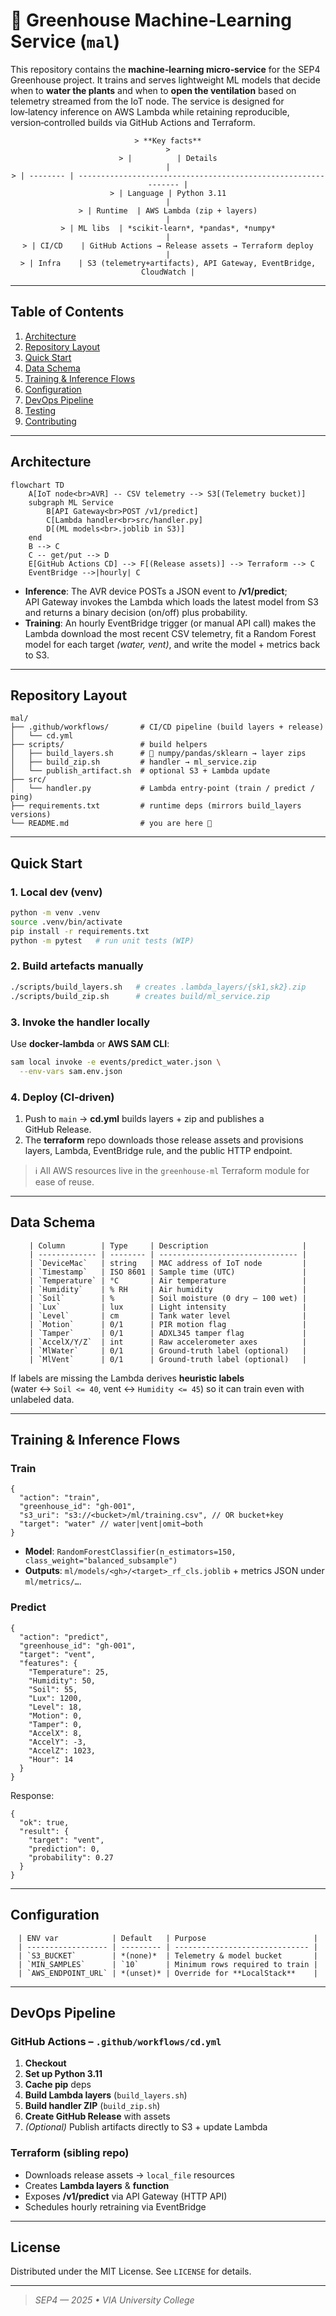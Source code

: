 # 🌱 Greenhouse Machine‑Learning Service (`mal`)

This repository contains the **machine‑learning micro‑service** for the SEP4 Greenhouse project.  It trains and serves lightweight ML models that decide
when to **water the plants** and when to **open the ventilation** based on telemetry streamed from the IoT node.  The service is designed for low‑latency inference on AWS Lambda while retaining reproducible, version‑controlled builds via GitHub Actions and Terraform.

<div align="center">
    
    > **Key facts**
    >
    > |          | Details                                                        |
    > | -------- | -------------------------------------------------------------- |
    > | Language | Python 3.11                                                    |
    > | Runtime  | AWS Lambda (zip + layers)                                      |
    > | ML libs  | *scikit‑learn*, *pandas*, *numpy*                              |
    > | CI/CD    | GitHub Actions → Release assets → Terraform deploy             |
    > | Infra    | S3 (telemetry+artifacts), API Gateway, EventBridge, CloudWatch |
    
</div>

---

## Table of Contents

1. [Architecture](#architecture)
2. [Repository Layout](#repository-layout)
3. [Quick Start](#quick-start)
4. [Data Schema](#data-schema)
5. [Training & Inference Flows](#training--inference-flows)
6. [Configuration](#configuration)
7. [DevOps Pipeline](#devops-pipeline)
8. [Testing](#testing)
9. [Contributing](#contributing)

---

## Architecture

```mermaid
flowchart TD
    A[IoT node<br>AVR] -- CSV telemetry --> S3[(Telemetry bucket)]
    subgraph ML Service
        B[API Gateway<br>POST /v1/predict]
        C[Lambda handler<br>src/handler.py]
        D[(ML models<br>.joblib in S3)]
    end
    B --> C
    C -- get/put --> D
    E[GitHub Actions CD] --> F[(Release assets)] --> Terraform --> C
    EventBridge -->|hourly| C

```

* **Inference**: The AVR device POSTs a JSON event to **/v1/predict**; API Gateway invokes the Lambda which loads the latest model from S3 and returns a binary decision (on/off) plus probability.
* **Training**: An hourly EventBridge trigger (or manual API call) makes the Lambda download the most recent CSV telemetry, fit a Random Forest model for each target *(water, vent)*, and write the model + metrics back to S3.

---

## Repository Layout

```
mal/
├── .github/workflows/       # CI/CD pipeline (build layers + release)
│   └── cd.yml
├── scripts/                 # build helpers
│   ├── build_layers.sh      # 🐍 numpy/pandas/sklearn → layer zips
│   ├── build_zip.sh         # handler → ml_service.zip
│   └── publish_artifact.sh  # optional S3 + Lambda update
├── src/
│   └── handler.py           # Lambda entry‑point (train / predict / ping)
├── requirements.txt         # runtime deps (mirrors build_layers versions)
└── README.md                # you are here 🙌
```

---

## Quick Start

### 1. Local dev (venv)

```bash
python -m venv .venv
source .venv/bin/activate
pip install -r requirements.txt
python -m pytest   # run unit tests (WIP)
```

### 2. Build artefacts manually

```bash
./scripts/build_layers.sh   # creates .lambda_layers/{sk1,sk2}.zip
./scripts/build_zip.sh      # creates build/ml_service.zip
```

### 3. Invoke the handler locally

Use **docker‑lambda** or **AWS SAM CLI**:

```bash
sam local invoke -e events/predict_water.json \
  --env-vars sam.env.json
```

### 4. Deploy (CI‑driven)

1. Push to `main` → **cd.yml** builds layers + zip and publishes a GitHub Release.
2. The **terraform** repo downloads those release assets and provisions layers, Lambda, EventBridge rule, and the public HTTP endpoint.

> ℹ️ All AWS resources live in the `greenhouse-ml` Terraform module for ease of reuse.

---

## Data Schema

<div align="center">
    
    | Column        | Type     | Description                     |
    | ------------- | -------- | ------------------------------- |
    | `DeviceMac`   | string   | MAC address of IoT node         |
    | `Timestamp`   | ISO 8601 | Sample time (UTC)               |
    | `Temperature` | °C       | Air temperature                 |
    | `Humidity`    | % RH     | Air humidity                    |
    | `Soil`        | %        | Soil moisture (0 dry – 100 wet) |
    | `Lux`         | lux      | Light intensity                 |
    | `Level`       | cm       | Tank water level                |
    | `Motion`      | 0/1      | PIR motion flag                 |
    | `Tamper`      | 0/1      | ADXL345 tamper flag             |
    | `AccelX/Y/Z`  | int      | Raw accelerometer axes          |
    | `MlWater`     | 0/1      | Ground-truth label (optional)   |
    | `MlVent`      | 0/1      | Ground-truth label (optional)   |

</div>

If labels are missing the Lambda derives **heuristic labels** (water ↔ `Soil <= 40`, vent ↔ `Humidity <= 45`) so it can train even with unlabeled data.

---

## Training & Inference Flows

### Train

```jsonc
{
  "action": "train",
  "greenhouse_id": "gh-001",
  "s3_uri": "s3://<bucket>/ml/training.csv", // OR bucket+key
  "target": "water" // water|vent|omit→both
}
```

* **Model**: `RandomForestClassifier(n_estimators=150, class_weight="balanced_subsample")`
* **Outputs**: `ml/models/<gh>/<target>_rf_cls.joblib` + metrics JSON under `ml/metrics/…`.

### Predict

```jsonc
{
  "action": "predict",
  "greenhouse_id": "gh-001",
  "target": "vent",
  "features": {
    "Temperature": 25,
    "Humidity": 50,
    "Soil": 55,
    "Lux": 1200,
    "Level": 18,
    "Motion": 0,
    "Tamper": 0,
    "AccelX": 8,
    "AccelY": -3,
    "AccelZ": 1023,
    "Hour": 14
  }
}
```

Response:

```jsonc
{
  "ok": true,
  "result": {
    "target": "vent",
    "prediction": 0,
    "probability": 0.27
  }
}
```

---

## Configuration

<div align="center">
    
    | ENV var            | Default   | Purpose                        |
    | ------------------ | --------- | ------------------------------ |
    | `S3_BUCKET`        | *(none)*  | Telemetry & model bucket       |
    | `MIN_SAMPLES`      | `10`      | Minimum rows required to train |
    | `AWS_ENDPOINT_URL` | *(unset)* | Override for **LocalStack**    |
    
</div>


---

## DevOps Pipeline

### GitHub Actions – `.github/workflows/cd.yml`

1. **Checkout**
2. **Set up Python 3.11**
3. **Cache pip** deps
4. **Build Lambda layers** (`build_layers.sh`)
5. **Build handler ZIP** (`build_zip.sh`)
6. **Create GitHub Release** with assets
7. *(Optional)* Publish artifacts directly to S3 + update Lambda

### Terraform (sibling repo)

* Downloads release assets → `local_file` resources
* Creates **Lambda layers** & **function**
* Exposes **/v1/predict** via API Gateway (HTTP API)
* Schedules hourly retraining via EventBridge

---

## License

Distributed under the MIT License.  See `LICENSE` for details.

---

> *SEP4 — 2025 • VIA University College*
